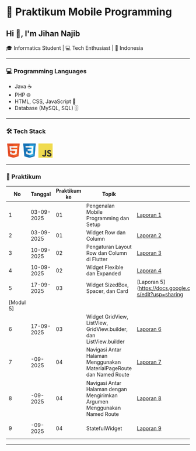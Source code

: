 # 🌱 Praktikum Mobile Programming

## Hi 👋, I'm Jihan Najib

🎓 Informatics Student | 💻 Tech Enthusiast | 📍 Indonesia  

---

### 💻 Programming Languages
- Java ☕
- PHP 🌐
- HTML, CSS, JavaScript 🎨
- Database (MySQL, SQL) 🗄️

---

### 🛠️ Tech Stack
<img src="https://raw.githubusercontent.com/devicons/devicon/master/icons/html5/html5-original.svg" alt="html5" width="40" height="40"/> 
<img src="https://raw.githubusercontent.com/devicons/devicon/master/icons/css3/css3-original.svg" alt="css3" width="40" height="40"/> 
<img src="https://raw.githubusercontent.com/devicons/devicon/master/icons/javascript/javascript-original.svg" alt="javascript" width="40" height="40"/> 

---

### 📅 Praktikum
| No | Tanggal    | Praktikum ke | Topik                                      | Laporan         | Repository  |
|----|------------|--------------|---------------------------------------------|--------------|-----------|
| 1  | 03-09-2025 | 01           | Pengenalan Mobile Programming dan Setup     | [Laporan 1](https://docs.google.com/document/d/12hllSFbec_uObnRHkF0KD-dCPoscw9-DdK-eP3QnCJc/edit?tab=t.0) | [Modul 1]() |
| 2  | 03-09-2025 | 01           | Widget Row dan Column                       | [Laporan 2](https://docs.google.com/document/d/1IaTIxmV4uVBfhpTfh8U8BxB2hINCHcw7CvlsNhH1iKA/edit?tab=t.0) |  [Modul 2](https://github.com/JihanNajib/modul2) |
| 3  | 10-09-2025 | 02           | Pengaturan Layout Row dan Column di Flutter                     | [Laporan 3](https://docs.google.com/document/d/1zWfmQ-hIrkhy2NmGyS7vsc__IbvGzaDR7Zf7xuZXni8/edit?tab=t.0) |  [Modul 3](https://github.com/JihanNajib/modul3) |
| 4  | 10-09-2025 | 02           | Widget Flexible dan Expanded                   | [Laporan 4](https://docs.google.com/document/d/1own_fcGwAl7JNtMZSIZzRcR9ihiZEYwaHRnZAi5O_vo/edit?tab=t.0) |  [Modul 4](https://github.com/JihanNajib/modul4) |
| 5  | 17-09-2025 | 03           | Widget SizedBox, Spacer, dan Card                     | [Laporan 5](https://docs.google.com/document/d/1ixmK2i9FFpA1UhDPNfenUjb_vQlNgQEUPgYSGDJG6-s/edit?usp=sharing
 |  [Modul 5] |
| 6  | 17-09-2025 | 03           | Widget GridView, ListView, GridView.builder, dan ListView.builder                     | [Laporan 6]() |  [Modul 6] |
| 7  | -09-2025 | 04           | Navigasi Antar Halaman Menggunakan MaterialPageRoute dan Named Route                  | [Laporan 7](https://docs.google.com/document/d/1vW4ivHpfy7qUZHU8kb6doNzwRCU3JS9SiXSx1oOgO0w/edit?tab=t.0) |  [Modul 7](https://github.com/JihanNajib/modul7) |
| 8  | -09-2025 | 04           | Navigasi Antar Halaman dengan Mengirimkan Argumen Menggunakan Named Route                   | [Laporan 8](https://docs.google.com/document/d/12damPA95pH7cMGKaltARW01u-IPDtaI_f6QIB3jlHN8/edit?tab=t.0) |[navigasi argumen](https://github.com/JihanNajib/modul8_navigasi_argumen) & [navigasi named route](https://github.com/JihanNajib/modul8_demo_navigasi_namedroute)|
| 9  | -09-2025 | 04           | StatefulWidget                  | [Laporan 9](https://docs.google.com/document/d/12ov-KdpNKHPNwzhxCuwBNZBVnhSUagtmBTmrQ0hod8c/edit?tab=t.0) | [tasbih app](https://github.com/JihanNajib/modul9_tasbih_app) & [counter app](https://github.com/JihanNajib/modul9_counter_app)|

---
